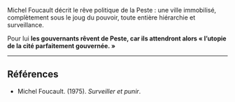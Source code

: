 Michel Foucault décrit le rêve politique de la Peste : une ville immobilisé, complètement sous le joug du pouvoir, toute entière hiérarchie et surveillance.  

Pour lui **les gouvernants rêvent de Peste, car ils attendront alors « l’utopie de la cité parfaitement gouvernée. »**

---

## Références

- Michel Foucault. (1975). _Surveiller et punir_.